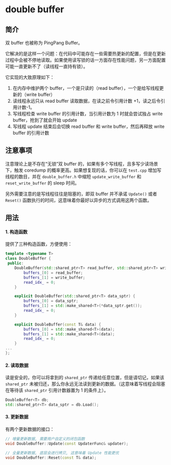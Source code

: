 # double buffer

## 简介

双 buffer 也被称为 PingPang Buffer。

它解决的是这样一个问题：在代码中可能存在一些需要热更新的配置，但是在更新过程中会被不停地读取。如果使用读写锁的话一方面存在性能问题，另一方面配置可能一直更新不了（读线程一直持有锁）。

它实现的大致原理如下：

1. 在内存中维护两个 buffer，一个是只读的（read buffer），一个是给写线程更新的（write buffer）
2. 读线程永远只从 read buffer 读取数据，在读之前令引用计数 +1，读之后令引用计数-1。
3. 写线程检查 write buffer 的引用计数，当引用计数为 1 时就会尝试独占 write buffer，抢到了就会开始 update
4. 写线程 update 结束后会切换 read buffer 和 write buffer，然后再释放 write buffer 的引用计数

## 注意事项

注意理论上是不存在“无锁”双 buffer 的，如果有多个写线程，且多写少读场景下，触发 coredump 的概率更高。如果想复现的话，你可以在 `test.cpp` 增加写线程的数目，并在 `double_buffer.h` 中缩短 `update_write_buffer` 和 `reset_write_buffer` 的 sleep 时间。

另外需要注意的是写线程往往是阻塞的，即双 buffer 并不承诺 `Update()` 或者 `Reset()` 函数执行的时间，这意味着你最好以异步的方式调用这两个函数。

## 用法

#### 1. 构造函数

提供了三种构造函数，方便使用：

```c++
template <typename T>
class DoubleBuffer {
 public:
    DoubleBuffer(std::shared_ptr<T> read_buffer, std::shared_ptr<T> write_buffer) {
        buffers_[0] = read_buffer;
        buffers_[1] = write_buffer;
        read_idx_ = 0;
    }

    explicit DoubleBuffer(std::shared_ptr<T> data_sptr) {
        buffers_[0] = data_sptr;
        buffers_[1] = std::make_shared<T>(*data_sptr.get());
        read_idx_ = 0;
    }

    explicit DoubleBuffer(const T& data) {
        buffers_[0] = std::make_shared<T>(data);
        buffers_[1] = std::make_shared<T>(data);
        read_idx_ = 0;
    }
...
};
```

#### 2. 读取数据

读是安全的，你可以将拿到的 `shared_ptr` 传递给任意位置，但是请切记，如果该 `shared_ptr` 未被归还，那么你永远无法读到更新的数据。（这意味着写线程会阻塞在等待该 `shared_ptr` 引用计数器置为 1 的条件上）。

```c++
DoubleBuffer<T> db;
std::shared_ptr<T> data_sptr = db.Load();
```

#### 3. 更新数据

有两个更新数据的接口：

```c++
// 增量更新数据, 需要用户自定义的闭包函数
void DoubleBuffer::Update(const UpdaterFunc& updater);

// 全量更新数据, 底层会进行拷贝, 这意味着 Update 性能更优
void DoubleBuffer::Reset(const T& data);
```